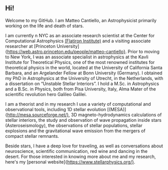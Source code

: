 ## Hi!
Welcome to my GitHub. 
I am Matteo Cantiello, an Astrophysicist primarily working on the life and death of stars. 

I am currently  n NYC as an associate research scientist at the Center for Computational Astrophysics [(Flatiron Institute)](https://www.simonsfoundation.org/flatiron/) and a visiting associate researcher at [Princeton University]{https://web.astro.princeton.edu/people/matteo-cantiello}.  Prior to moving to New York, I was an associate specialist in astrophysics at the Kavli Institute for Theoretical Physics, one of the most renowned institutes for theoretical physics in the world, located at the University of California Santa Barbara, and an Argelander Fellow at Bonn University (Germany). I obtained my PhD in Astrophysics at the University of Utrecht, in the Netherlands, with a dissertation on “Unstable Stellar Interiors”. I hold a M.Sc. in Astrophysics and a B.Sc. in Physics, both from Pisa University, Italy, Alma Mater of the scientific revolution hero Galileo Galilei. 

I am a theorist and in my research I use a variety of computational and observational tools, including 1D stellar evolution [(MESA)]{http://mesa.sourceforge.net/}, 3D magneto-hydrodynamics calculations of stellar interiors, the study and observation of wave propagation inside stars (Asteroseismology), the observations of stellar populations, stellar explosions and the gravitational wave emission from the mergers of compact stellar remnants.

Beside stars, I have a deep love for traveling, as well as conversations about neuroscience, scientific communication, red wine and dancing in the desert.
For those interested in knowing more about me and my research, here's my [personal website]{https://www.stellarphysics.org/}.
